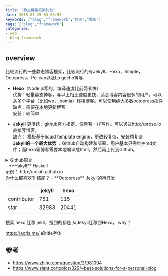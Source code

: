 ```yaml
---
title: "静态博客框架比较"
date: 2018-01-25 03:08:53
keywords: ["blog","framework","博客","框架"]
tags: ["blog","framework"]
categories:
- web
- blog-framework
---
```



## overview

比较流行的一些静态博客框架，比较流行的有Jekyll，Hexo，Simple，Octopress，Pelican以及Lo·gecho等等.



- **Hexo**（Node.js写的，编译速度比前两者快）<br>
优势：轻量静态博客，与以上相比速度更快，适合博客内容很多的用户。可以从多个平台（比如wp，joomla）移植博客。可以使用绝大多数octopress插件<br>
缺点：需要在本地更新博客 <br>
安装：较简单

- **Jekyll** 更活跃，github官方指定。像黑客一样写作。可以通过http://prose.io直接写博客。<br>
缺点： 模板基于liquid template engine，更改较复杂，安装稍复杂 <br>
**Jekyll的一个最大优势** ：Github自动构建和部署，用户基本只需维护md文件；而hexo等博客需要本地编译成html，然后再上传到Github。
<details>
  <summary>Github原文</summary>
  <p> Jekyll's simplified build process with GitHub Pages is one of the biggest advantages of using Jekyll instead of other static site generators. GitHub Pages manages your site's build process with a single push to your site's publishing branch.<br>
  -- 来自 Github官网 https://help.github.com/articles/about-github-pages-and-jekyll/</p>
</details>
- **Hakyll**   Haskell <br>
  示例：  http://colah.github.io <br>
  为什么都喜欢`ll`结尾？
- **Octopress** Jekyll的再开发

|             | jekyll | hexo  |
|-------------|--------|-------|
| contributor | 751    | 115   |
| star        | 32983  | 20441 |
|             |        |       |


搜索 hexo 迁移 jekll，搜到的都是
从Jekyll迁移到Hexo， why？

https://acris.me/ 的title字体



## 参考
- https://www.zhihu.com/question/21981094
- https://www.slant.co/topics/329/~best-solutions-for-a-personal-blog
